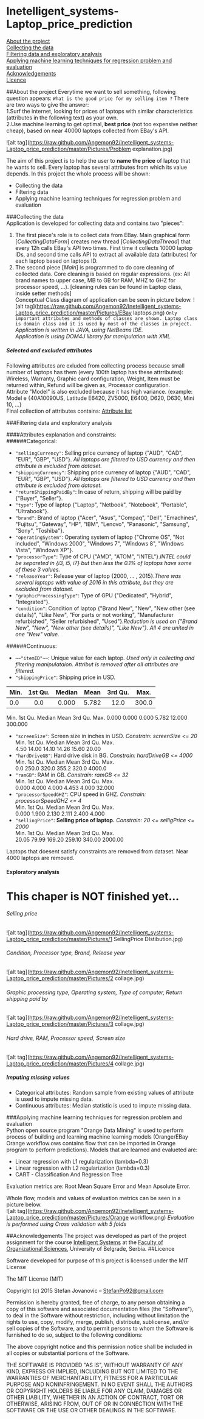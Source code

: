 # Inetelligent_systems-Laptop_price_prediction
   
[About the project](#atp)   
[Collecting the data](#cd)   
[Filtering data and exploratory analysis](#fdea)   
[Applying machine learning techniques for regression problem and evaluation](#ml)   
[Acknowledgements](#ack)   
[Licence](#lic)   
   
##<a name="atp"></a>About the project
Everytime we want to sell something, following question appears: `What is the good price for my selling item ?`
There are two ways to give the answer:   
1.Surf the internet, looking for prices of laptops with similar characteristics (attributes in the following text) as your own.   
2.Use machine learning to get optimal, **best price** (not too expensive neither cheap), based on near 40000 laptops collected from EBay's API.
   
![alt tag](https://raw.github.com/Angemon92/Inetelligent_systems-Laptop_price_prediction/master/Pictures/Problem explanation.jpg)   

The aim of this project is to help the user to **name the price** of laptop that he wants to sell. Every laptop has several attributes from which its value depends. 
In this project the whole process will be shown:
* Collecting the data
* Filtering data
* Applying machine learning techniques for regression problem and evaluation

###<a name="cd"></a>Collecting the data   
Application is developed for collecting data and contains two "pieces":   
1. The first piece's role is to collect data from EBay. Main graphical form [*CollectingDataForm*] creates new thread [*CollectingDataThread*] that every 12h calls EBay's API two times. First time it collects 10000 laptop IDs, and second time calls API to extract all available data (attributes) for each laptop based on laptops ID.   
2. The second piece [*Main*] is programmed to do core cleaning of collected data. Core cleaning is based on regular expressions. (ex: All brand names to upper case, MB to GB for RAM, MHZ to GHZ for processor speed, ...). [cleaning rules can be found in Laptop class, inside setter methods]   
Conceptual Class diagram of application can be seen in picture below.
![alt tag](https://raw.github.com/Angemon92/Inetelligent_systems-Laptop_price_prediction/master/Pictures/EBay laptops.png)
`Only important attributes and methods of classes are shown. Laptop class is domain class and it is used by most of the classes in project.`   
*Application is written in JAVA, using NetBeans IDE.*   
*Application is using DOM4J library for manipulation with XML.*
   
##### Selected  and excluded attributes
Following attributes are exluded from collecting process because small number of laptops has them (every 100th laptop has these attrributes): Wireless, Warranty, Graphic card configuration, Weight, Item must be returned within, Refund will be given as, Processor configuration.     
Attribute "Model" is also excluded because it has high variance. (example: Model e {40A10090US, Latitude E6420, ZV5000, E6400, D620, D630, Mini 10, ...}   
Final collection of attributes contains: [Attribute list](#al)

###<a name="fdea"></a>Filtering data and exploratory analysis
    
####<a name="al"></a>Attributes explanation and constraints:     
######Categorical:   
* `"sellingCurrency"`: Selling price currency of laptop {"AUD", "CAD", "EUR", "GBP", "USD"}. *All laptops are filtered to USD currency and then attribute is excluded from dataset.* 
* `"shippingCurrency"`: Shipping price currency of laptop {"AUD", "CAD", "EUR", "GBP", "USD"}. *All laptops are filtered to USD currency and then attribute is excluded from dataset.*
* `"returnShippingPaidBy"`: In case of return, shipping will be paid by {"Buyer", "Seller"}.
* `"type"`: Type of laptop {"Laptop", "Netbook", "Notebook", "Portable", "Ultrabook"}.
* `"brand"`: Brand of laptop {"Acer", "Asus", "Compaq", "Dell", "Emachines", "Fujitsu", "Gateway", "HP", "IBM", "Lenovo", "Panasonic", "Samsung", "Sony", "Toshiba"}.
* `"operatingSystem"`: Operating system of laptop {"Chrome OS", "Not included", "Windows 2000", "Windows 7", "Windows 8", "Windows Vista", "Windows XP"}.
* `"processorType"`: Type of CPU {"AMD", "ATOM", "INTEL"}.*INTEL could be separeted in {i3, i5, i7} but then less the 0.1% of laptops have some of these 3 values.*
* `"releaseYear"`: Release year of laptop {2000, ... , 2015}.*There was several laptops with value of 2016 in this attribute, but they are excluded from dataset.*
* `"graphicProcessingType"`: Type of GPU {"Dedicated", "Hybrid", "Integrated"}.
* `"condition"`: Condition of laptop {"Brand New", "New", "New other (see details)", "Like New", "For parts or not working", "Manufacturer refurbished", "Seller refurbished", "Used"}.*Reduction is used on {"Brand New", "New", "New other (see details)", "Like New"}. All 4 are united in one "New" value.*  

######Continuous:   
* `~~"itemID"~~`: Unique value for each laptop. *Used only in collecting and filtering manipulataion. Attribut is removed after all attributes are filtered.*
* `"shippingPrice"`: Shipping price in USD.  
   
|   Min.    | 1st Qu.  |  Median  |   Mean   | 3rd Qu.  |   Max.   |
| --------- |:--------:|:--------:|:--------:|:--------:|:--------:|
| 0.0       | 0.0      | 0.000    | 5.782    | 12.0     | 300.0    |
   
Min.    1st Qu.  Median   Mean    3rd Qu.    Max. 
0.000   0.000    0.000    5.782   12.000     300.000   
* `"screenSize"`: Screen size in inches in USD. *Constrain: screenSize <= 20*   
Min.    1st Qu.  Median   Mean    3rd Qu.    Max.   
4.50    14.00    14.10    14.26   15.60      20.00   
* `"hardDriveGB"`: Hard drive disk in BG. *Constrain: hardDriveGB <= 4000*   
Min.    1st Qu.  Median   Mean    3rd Qu.    Max.    
0.0     250.0    320.0    355.2   320.0      4000.0   
* `"ramGB"`: RAM in GB. *Constrain: ramGB <= 32*   
Min.    1st Qu.  Median   Mean    3rd Qu.    Max.   
0.000   4.000    4.000    4.453   4.000      32.000   
* `"processorSpeedGHZ"`: CPU speed in GHZ. *Constrain: processorSpeedGHZ <= 4*   
Min.    1st Qu.  Median   Mean    3rd Qu.    Max.   
0.000   1.900    2.130    2.111   2.400      4.000   
* `"sellingPrice"`: **Selling price of laptop.** *Constrain: 20 <= selligPrice <= 2000*   
Min.    1st Qu.  Median   Mean    3rd Qu.    Max.   
20.05   79.99    169.20   259.10  340.00     2000.00   
   
Laptops that doesent satisfy constraints are removed from dataset. Near 4000 laptops are removed.   
   
#### Exploratory analysis
# This chaper is NOT finished yet...    
###### Selling price   
![alt tag](https://raw.github.com/Angemon92/Inetelligent_systems-Laptop_price_prediction/master/Pictures/1 SellingPrice DIstibution.jpg)
   
###### Condition, Processor type, Brand, Release year
![alt tag](https://raw.github.com/Angemon92/Inetelligent_systems-Laptop_price_prediction/master/Pictures/2 collage.jpg)
###### Graphic processing type, Operating system, Type of computer, Return shipping paid by
![alt tag](https://raw.github.com/Angemon92/Inetelligent_systems-Laptop_price_prediction/master/Pictures/3 collage.jpg)
   
###### Hard drive, RAM, Processor speed, Screen size
![alt tag](https://raw.github.com/Angemon92/Inetelligent_systems-Laptop_price_prediction/master/Pictures/4 collage.jpg)
   
##### Imputing missing values
* Categorical attributes: Random sample from existing values of attribute is used to impute missing data.
* Continuous attributes: Median statistic is used to impute missing data.
   
###<a name="ml"></a>Applying machine learning techniques for regression problem and evaluation   
Python open source program "Orange Data Mining" is used to perform process of building and learning machine learning  models (Orange/EBay Orange workflow.ows contains flow that can be imported in Orange program to perform predictions). Models that are learned and evalueted are:   
* Linear regression with L1 regularization (lambda=0.3)
* Linear regression with L2 regularization (lambda=0.3)
* CART - Classification And Regression Tree
   
Evaluation metrics are: Root Mean Square Error and Mean Apsolute Error.
   
Whole flow, models and values of evaluation metrics can be seen in a picture below.   
![alt tag](https://raw.github.com/Angemon92/Inetelligent_systems-Laptop_price_prediction/master/Pictures/Orange workflow.png)
*Evaluation is performed using Cross validation with 5 folds*
   
##<a name="ack"></a>Acknowledgements
The project was developed as part of the project assignment for the course <a href="http://is.fon.rs">Intelligent Systems</a> at the <a href="http://fon.rs">Faculty of Organizational Sciences</a>, University of Belgrade, Serbia.
##<a name="lic"></a>Licence

Software developed for purpose of this project is licensed under the MIT License

The MIT License (MIT)

Copyright (c) 2015 Stefan Jovanovic – StefanPo92@gmail.com

Permission is hereby granted, free of charge, to any person obtaining a copy of this software and associated documentation files (the "Software"), to deal in the Software without restriction, including without limitation the rights to use, copy, modify, merge, publish, distribute, sublicense, and/or sell copies of the Software, and to permit persons to whom the Software is furnished to do so, subject to the following conditions:

The above copyright notice and this permission notice shall be included in all copies or substantial portions of the Software.

THE SOFTWARE IS PROVIDED "AS IS", WITHOUT WARRANTY OF ANY KIND, EXPRESS OR IMPLIED, INCLUDING BUT NOT LIMITED TO THE WARRANTIES OF MERCHANTABILITY, FITNESS FOR A PARTICULAR PURPOSE AND NONINFRINGEMENT. IN NO EVENT SHALL THE AUTHORS OR COPYRIGHT HOLDERS BE LIABLE FOR ANY CLAIM, DAMAGES OR OTHER LIABILITY, WHETHER IN AN ACTION OF CONTRACT, TORT OR OTHERWISE, ARISING FROM, OUT OF OR IN CONNECTION WITH THE SOFTWARE OR THE USE OR OTHER DEALINGS IN THE SOFTWARE.
